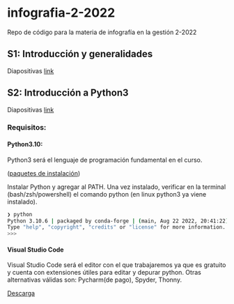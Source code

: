 # infografia-2-2022
Repo de código para la materia de infografía en la gestión 2-2022

## S1: Introducción y generalidades

Diapositivas [link](https://docs.google.com/presentation/d/1IckZqehboluhpkEHDXK_p6P_gYet1gJwnImWrVrGofo/edit?usp=sharing)

## S2: Introducción a Python3

Diapositivas [link](https://docs.google.com/presentation/d/1CoqAoNX3dQxHRS98OoNg4exbOidenJFjnbA53Vg7yKI/edit?usp=sharing)

### Requisitos:

#### Python3.10: 

Python3 será el lenguaje de programación fundamental en el curso.

([paquetes de instalación](https://www.python.org/downloads/))

Instalar Python y agregar al PATH.
Una vez instalado, verificar en la terminal (bash/zsh/powershell) el comando python (en linux python3 ya viene instalado).

```bash
❯ python
Python 3.10.6 | packaged by conda-forge | (main, Aug 22 2022, 20:41:22) [Clang 13.0.1 ] on darwin
Type "help", "copyright", "credits" or "license" for more information.
>>>
```

#### Visual Studio Code
Visual Studio Code será el editor con el que trabajaremos ya que es gratuito y cuenta con extensiones útiles para editar y depurar python.
Otras alternativas válidas son: Pycharm(de pago), Spyder, Thonny.

[Descarga](https://code.visualstudio.com/download)

